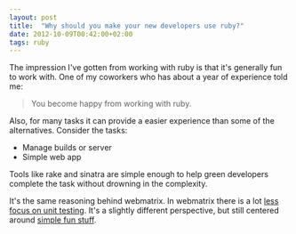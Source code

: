 ```yaml
---
layout: post
title:  "Why should you make your new developers use ruby?"
date: 2012-10-09T00:42:00+02:00
tags: ruby
---
```


The impression I've gotten from working with ruby is that it's generally fun to work with. One of my coworkers who has about a year of experience told me:

> You become happy from working with ruby.

Also, for many tasks it can provide a easier experience than some of the alternatives. Consider the tasks:

- Manage builds or server
- Simple web app

Tools like rake and sinatra are simple enough to help green developers complete the task without drowning in the complexity.

It's the same reasoning behind webmatrix. In webmatrix there is a lot [less focus on unit testing](http://stackoverflow.com/questions/5953394/is-there-a-unit-testing-capability-with-webmatrix). It's a slightly different perspective, but still centered around [simple fun stuff](http://blog.wekeroad.com/microsoft/someone-hit-their-head).